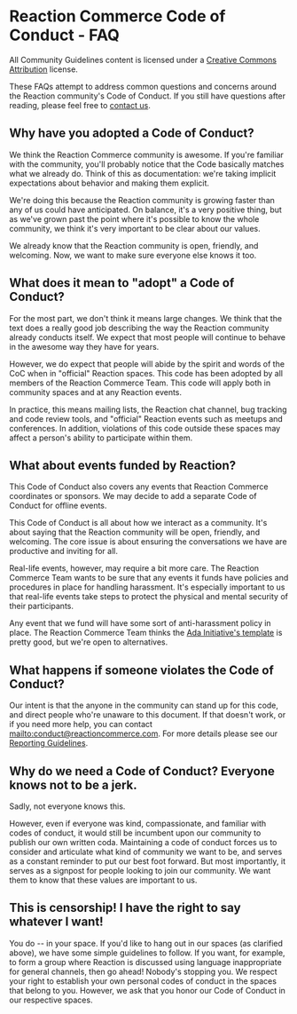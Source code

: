 # Reaction Commerce Code of Conduct - FAQ

All Community Guidelines content is licensed under a [Creative Commons Attribution](https://creativecommons.org/licenses/by/3.0/) license.

These FAQs attempt to address common questions and concerns around the Reaction community's Code of Conduct. If you still have questions after reading, please feel free to [contact us](mailto:conduct@reactioncommerce.com).

## Why have you adopted a Code of Conduct?

We think the Reaction Commerce community is awesome. If you're familiar with the community, you'll probably notice that the Code basically matches what we already do. Think of this as documentation: we're taking implicit expectations about behavior and making them explicit.

We're doing this because the Reaction community is growing faster than any of us could have anticipated. On balance, it's a very positive thing, but as we've grown past the point where it's possible to know the whole community, we think it's very important to be clear about our values.

We already know that the Reaction community is open, friendly, and welcoming. Now, we want to make sure everyone else knows it too.

## What does it mean to "adopt" a Code of Conduct?

For the most part, we don't think it means large changes. We think that the text does a really good job describing the way the Reaction community already conducts itself. We expect that most people will continue to behave in the awesome way they have for years.

However, we do expect that people will abide by the spirit and words of the CoC when in "official" Reaction spaces. This code has been adopted by all members of the Reaction Commerce Team. This code will apply both in community spaces and at any Reaction events.

In practice, this means mailing lists, the Reaction chat channel, bug tracking and code review tools, and "official" Reaction events such as meetups and conferences. In addition, violations of this code outside these spaces may affect a person's ability to participate within them.

## What about events funded by Reaction?

This Code of Conduct also covers any events that Reaction Commerce coordinates or sponsors. We may decide to add a separate Code of Conduct for offline events.

This Code of Conduct is all about how we interact as a community. It's about saying that the Reaction community will be open, friendly, and welcoming. The core issue is about ensuring the conversations we have are productive and inviting for all.

Real-life events, however, may require a bit more care. The Reaction Commerce Team wants to be sure that any events it funds have policies and procedures in place for handling harassment. It's especially important to us that real-life events take steps to protect the physical and mental security of their participants.

Any event that we fund will have some sort of anti-harassment policy in place. The Reaction Commerce Team thinks the [Ada Initiative's template](http://geekfeminism.wikia.com/wiki/Conference_anti-harassment/Policy) is pretty good, but we're open to alternatives.

## What happens if someone violates the Code of Conduct?

Our intent is that the anyone in the community can stand up for this code, and direct people who're unaware to this document. If that doesn't work, or if you need more help, you can contact <mailto:conduct@reactioncommerce.com>. For more details please see our [Reporting Guidelines](/guidelines/reporting-guide.md).

## Why do we need a Code of Conduct? Everyone knows not to be a jerk.

Sadly, not everyone knows this.

However, even if everyone was kind, compassionate, and familiar with codes of conduct, it would still be incumbent upon our community to publish our own written coda. Maintaining a code of conduct forces us to consider and articulate what kind of community we want to be, and serves as a constant reminder to put our best foot forward. But most importantly, it serves as a signpost for people looking to join our community. We want them to know that these values are important to us.

## This is censorship! I have the right to say whatever I want!

You do -- in your space. If you'd like to hang out in our spaces (as clarified above), we have some simple guidelines to follow. If you want, for example, to form a group where Reaction is discussed using language inappropriate for general channels, then go ahead! Nobody's stopping you. We respect your right to establish your own personal codes of conduct in the spaces that belong to you. However, we ask that you honor our Code of Conduct in our respective spaces.
